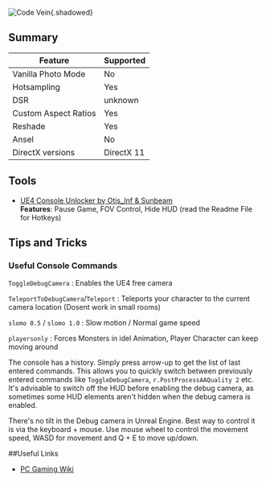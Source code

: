 ![Code Vein](Images\codevein_header.png "Shot by ItsYFP"){.shadowed}

## Summary

Feature | Supported
--|--
Vanilla Photo Mode | No
Hotsampling | Yes
DSR | unknown
Custom Aspect Ratios | Yes
Reshade | Yes 
Ansel | No
DirectX versions | DirectX 11
 
## Tools

* [UE4 Console Unlocker by Otis_Inf & Sunbeam](../GeneralGuides/universal_ue4_consoleunlocker.htm)  
**Features**: Pause Game, FOV Control, Hide HUD (read the Readme File for Hotkeys) 


## Tips and Tricks

### Useful Console Commands

`ToggleDebugCamera`
:	Enables the UE4 free camera

`TeleportToDebugCamera`/`Teleport`
:	Teleports your character to the current camera location (Dosent work in small rooms)

`slomo 0.5` / `slomo 1.0`
:	Slow motion / Normal game speed

`playersonly`
:	Forces Monsters in idel Animation, Player Character can keep moving around

The console has a history. Simply press arrow-up to get the list of last entered commands. This allows you to quickly switch between previously entered commands like `ToggleDebugCamera`, `r.PostProcessAAQuality 2` etc. It's advisable to switch off the HUD before enabling the debug camera, as sometimes some HUD elements aren't hidden when the debug camera is enabled.

There's no tilt in the Debug camera in Unreal Engine. Best way to control it is via the keyboard + mouse. Use mouse wheel to control the movement speed, WASD for movement and Q + E to move up/down.

##Useful Links

* [PC Gaming Wiki](https://pcgamingwiki.com/wiki/Code_Vein)
